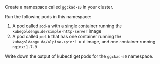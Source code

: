 Create a namespace called `ggckad-s0` in your cluster.

Run the following pods in this namespace:

1. A pod called `pod-a` with a single container running the `kubegoldenguide/simple-http-server` image
2. A pod called `pod-b` that has one container running the `kubegoldenguide/alpine-spin:1.0.0` image, and one container running `nginx:1.7.9`

Write down the output of kubectl get pods for the `ggckad-s0` namespace.
